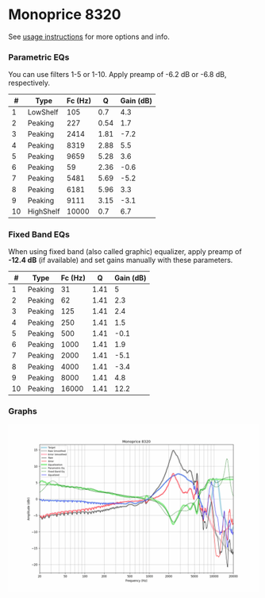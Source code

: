 # Monoprice 8320
See [usage instructions](https://github.com/jaakkopasanen/AutoEq#usage) for more options and info.

### Parametric EQs
You can use filters 1-5 or 1-10. Apply preamp of -6.2 dB or -6.8 dB, respectively.

|   # | Type      |   Fc (Hz) |    Q |   Gain (dB) |
|-----|-----------|-----------|------|-------------|
|   1 | LowShelf  |       105 | 0.7  |         4.3 |
|   2 | Peaking   |       227 | 0.54 |         1.7 |
|   3 | Peaking   |      2414 | 1.81 |        -7.2 |
|   4 | Peaking   |      8319 | 2.88 |         5.5 |
|   5 | Peaking   |      9659 | 5.28 |         3.6 |
|   6 | Peaking   |        59 | 2.36 |        -0.6 |
|   7 | Peaking   |      5481 | 5.69 |        -5.2 |
|   8 | Peaking   |      6181 | 5.96 |         3.3 |
|   9 | Peaking   |      9111 | 3.15 |        -3.1 |
|  10 | HighShelf |     10000 | 0.7  |         6.7 |

### Fixed Band EQs
When using fixed band (also called graphic) equalizer, apply preamp of **-12.4 dB** (if available) and set gains manually with these parameters.

|   # | Type    |   Fc (Hz) |    Q |   Gain (dB) |
|-----|---------|-----------|------|-------------|
|   1 | Peaking |        31 | 1.41 |         5   |
|   2 | Peaking |        62 | 1.41 |         2.3 |
|   3 | Peaking |       125 | 1.41 |         2.4 |
|   4 | Peaking |       250 | 1.41 |         1.5 |
|   5 | Peaking |       500 | 1.41 |        -0.1 |
|   6 | Peaking |      1000 | 1.41 |         1.9 |
|   7 | Peaking |      2000 | 1.41 |        -5.1 |
|   8 | Peaking |      4000 | 1.41 |        -3.4 |
|   9 | Peaking |      8000 | 1.41 |         4.8 |
|  10 | Peaking |     16000 | 1.41 |        12.2 |

### Graphs
![](./Monoprice%208320.png)
